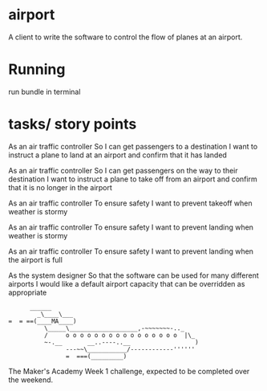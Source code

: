 # airport

A client to write the software to control the flow of planes at an airport.

# Running

run bundle in terminal


# tasks/ story points

As an air traffic controller So I can get passengers to a destination I want to instruct a plane to land at an airport and confirm that it has landed

As an air traffic controller So I can get passengers on the way to their destination I want to instruct a plane to take off from an airport and confirm that it is no longer in the airport

As an air traffic controller To ensure safety I want to prevent takeoff when weather is stormy

As an air traffic controller To ensure safety I want to prevent landing when weather is stormy

As an air traffic controller To ensure safety I want to prevent landing when the airport is full

As the system designer So that the software can be used for many different airports I would like a default airport capacity that can be overridden as appropriate

```
      ______
        _\____\___
=  = ==(____MA____)
          \_____\___________________,-~~~~~~~-.._
          /     o o o o o o o o o o o o o o o o  |\_
          ~-.__       __..----..__                  )
                ---~~\___________/------------''''''
                =  ===(_________)

```

The Maker's Academy Week 1 challenge, expected to be completed over the weekend.
